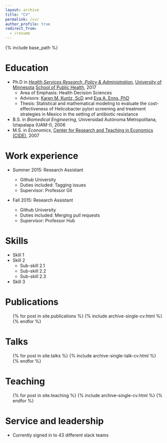 ```yaml
---
layout: archive
title: "CV"
permalink: /cv/
author_profile: true
redirect_from:
  - /resume
---
```


{% include base_path %}

Education
======
* Ph.D in [*Health Services Research, Policy & Administration*](https://www.sph.umn.edu/academics/degrees-programs/phd/hsrpa/), [University of Minnesota](http://www.umn.edu) [School of Public Health](https://www.sph.umn.edu), 2017 
    * Area of Emphasis: Health Decision Sciences
    * Advisors: [Karen M. Kuntz, ScD](https://directory.sph.umn.edu/bio/sph-a-z/karen-kuntz) and [Eva A. Enns, PhD](https://directory.sph.umn.edu/bio/sph-a-z/eva-enns)
    * Thesis: Statistical and mathematical modeling to evaluate the cost-effectiveness of Helicobacter pylori screening and treatment strategies in Mexico in the setting of antibiotic resistance
* B.S. in *Biomedical Engineering*, Universidad Autónoma Metropolitana, Iztapalapa (UAM-I), 2006
* M.S. in *Economics*, [Center for Research and Teaching in Economics (CIDE)](www.cide.edu), 2007

Work experience
======
* Summer 2015: Research Assistant
  * Github University
  * Duties included: Tagging issues
  * Supervisor: Professor Git

* Fall 2015: Research Assistant
  * Github University
  * Duties included: Merging pull requests
  * Supervisor: Professor Hub
  
Skills
======
* Skill 1
* Skill 2
  * Sub-skill 2.1
  * Sub-skill 2.2
  * Sub-skill 2.3
* Skill 3

Publications
======
  <ul>{% for post in site.publications %}
    {% include archive-single-cv.html %}
  {% endfor %}</ul>
  
Talks
======
  <ul>{% for post in site.talks %}
    {% include archive-single-talk-cv.html %}
  {% endfor %}</ul>
  
Teaching
======
  <ul>{% for post in site.teaching %}
    {% include archive-single-cv.html %}
  {% endfor %}</ul>
  
Service and leadership
======
* Currently signed in to 43 different slack teams
